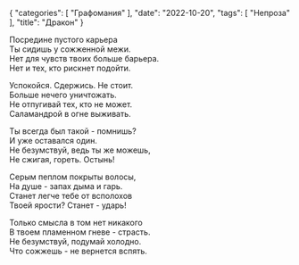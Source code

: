 {
   "categories": [
      "Графомания"
   ],
   "date": "2022-10-20",
   "tags": [
      "Непроза"
   ],
   "title": "Дракон"
}

Посредине пустого карьера  
Ты сидишь у сожженной межи.  
Нет для чувств твоих больше барьера.  
Нет и тех, кто рискнет подойти.

Успокойся. Сдержись. Не стоит.  
Больше нечего уничтожать.  
Не отпугивай тех, кто не может.  
Саламандрой в огне выживать.

Ты всегда был такой - помнишь?  
И уже оставался один.  
Не безумствуй, ведь ты же можешь,  
Не сжигая, гореть. Остынь!

Серым пеплом покрыты волосы,  
На душе - запах дыма и гарь.  
Станет легче тебе от всполохов  
Твоей ярости? Станет - ударь!

Только смысла в том нет никакого  
В твоем пламенном гневе - страсть.  
Не безумствуй, подумай холодно.  
Что сожжешь - не вернется вспять.
